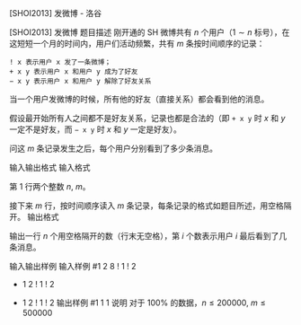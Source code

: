 



[SHOI2013] 发微博 - 洛谷














[SHOI2013] 发微博
题目描述
刚开通的 SH 微博共有 $n$ 个用户（$1\sim n$ 标号），在这短短一个月的时间内，用户们活动频繁，共有 $m$ 条按时间顺序的记录：

```plain
! x 表示用户 x 发了一条微博；
+ x y 表示用户 x 和用户 y 成为了好友
− x y 表示用户 x 和用户 y 解除了好友关系
```
当一个用户发微博的时候，所有他的好友（直接关系）都会看到他的消息。

假设最开始所有人之间都不是好友关系，记录也都是合法的（即 `+ x y` 时 $x$ 和 $y$ 一定不是好友，而 `− x y` 时 $x$ 和 $y$ 一定是好友）。

问这 $m$ 条记录发生之后，每个用户分别看到了多少条消息。

输入输出格式
输入格式

第 $1$ 行两个整数 $n$, $m$。

接下来 $m$ 行，按时间顺序读入 $m$ 条记录，每条记录的格式如题目所述，用空格隔开。
输出格式

输出一行 $n$ 个用空格隔开的数（行末无空格），第 $i$ 个数表示用户 $i$ 最后看到了几条消息。

输入输出样例
输入样例 #1
2 8
! 1
! 2
+ 1 2
! 1
! 2
- 1 2
! 1
! 2
输出样例 #1
1 1
说明
对于 $100\%$ 的数据，$n\leq 200000$, $m\leq 500000$






